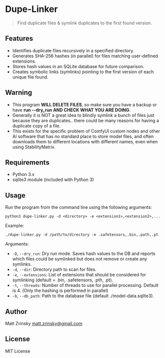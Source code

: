 # Dupe-Linker

> Find duplicate files & symlink duplicates to the first found version.

## Features
- Identifies duplicate files recursively in a specified directory.
- Generates SHA-256 hashes (in parallel) for files matching user-defined extensions.
- Stores hash values in an SQLite database for future comparison.
- Creates symbolic links (symlinks) pointing to the first version of each unique file found.

## Warning

- This program **WILL DELETE FILES**, so make sure you have a backup or have **run --dry_run AND CHECK WHAT YOU ARE DOING**.
- Generally it is NOT a great idea to blindly symlink a bunch of files just because they are duplicates.. there could be many reasons for having a duplicate copy of a file.
- This exists for the specific problem of ComfyUI custom nodes and other AI software that has no standard place to store model files, 
  and often downloads them to different locations with different names, even when using StabilityMatrix.

## Requirements
- Python 3.x
- sqlite3 module (included with Python 3)

## Usage
Run the program from the command line using the following arguments:
```
python3 dupe-linker.py -d <directory> -e <extension1>,<extension2>,...
```

Example:
```
./dupe-linker.py -d /path/to/directory -e .safetensors,.bin,.path,.pt
```

Arguments:
- `-D`, `--dry_run`: Dry run mode. Saves hash values to the DB and reports which files could be symlinked but does not remove or create any symlinks.
- `-d`, `--dir`: Directory path to scan for files.
- `-e`, `--extensions`: List of extensions that should be considered for symlinking (default = .bin, .safetensors, .pth, .pt).
- `-t`, `--threads`: Number of threads to use for parallel processing. Default is 4. (Only the hashing is performed in parallel)
- `-b`, `--db_path`: Path to the database file (default ./model-data.sqlite3).

## Author
Matt Zrinsky <matt.zrinsky@gmail.com>

## License
MIT License

